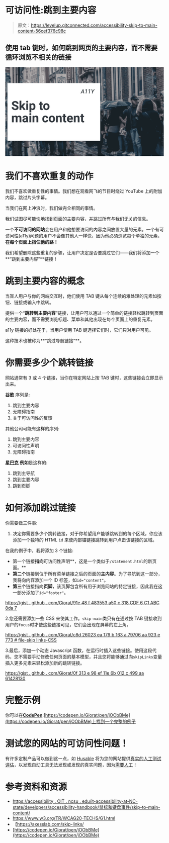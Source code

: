 # 可访问性:跳到主要内容

> 原文：<https://levelup.gitconnected.com/accessibility-skip-to-main-content-56cef376c98c>

## 使用 tab 键时，如何跳到网页的主要内容，而不需要循环浏览不相关的链接

![](img/ee41ddd480f614d167fe25a37b259936.png)

# 我们不喜欢重复的动作

我们不喜欢做重复性的事情。我们想在观看网飞的节目时绕过 YouTube 上的附加内容，跳过片头字幕。

当我们在网上冲浪时，我们做完全相同的事情。

我们试图尽可能快地找到页面的主要内容，并跳过所有与我们无关的信息。

一个**不可访问的网站**会在用户和他想要访问的内容之间放置大量的元素。一个有可访问性(a11y)问题的用户不会像其他人一样快，因为他必须浏览每个单独的元素，**在每个页面上挡住他的路！**

我们希望删除这些重复的步骤，让用户决定是否要跳过它们——我们将添加一个**“跳到主要内容”**链接！

# 跳到主要内容的概念

当盲人用户与你的网站交互时，他们使用 TAB 键从每个连续的难处理的元素如按钮、链接或输入中跳转。

提供一个“**跳转到主要内容**”链接，让用户可以通过一个简单的链接轻松跳转到页面的主要内容，而不需要浏览标题、菜单和其他出现在每个页面上的重复元素。

a11y 链接的好处在于，当用户使用 TAB 键选择它们时，它们只对用户可见。

这种技术也被称为**“跳过导航链接”**。

# 你需要多少个跳转链接

网站通常有 3 或 4 个链接，当你在特定网站上按 TAB 键时，这些链接会立即显示出来。

[**谷歌**](https://www.google.com/search?q=a11y) 序列是:

1.  跳到主要内容
2.  无障碍指南
3.  关于可访问性的反馈

其他公司可能有这样的序列:

1.  跳到主要内容
2.  可访问性声明
3.  无障碍指南

[**星巴克**](https://www.starbucks.com/) **例如**是这样的:

1.  跳到主导航
2.  跳到主要内容
3.  跳到页脚

# 如何添加跳过链接

你需要做三件事:

1.  决定你需要多少个跳转链接，对于你希望用户能够跳转到的每个区域，你应该添加一个独特的 HTML `id` 来使内部锚链接跳转到用户点击该链接的区域。

在我的例子中，我将添加 3 个链接:

*   第一个链接**指向**可访问性声明**，这是一个类似于`/statement.html`的新页面。**
*   **第二个**链接到位于所有菜单链接之后的页面的**主内容**。为了导航到这一部分，我将向内容添加一个 ID 标签，如`id="content"`。
*   **第三个**链接指向**页脚**，该页脚包含所有用于浏览网站的特定链接，因此我在这一部分添加了`id="footer"`。

[https://gist . github . com/Giorat/91e 48 f 483553 a50 c 318 CDF 6 C1 ABC 8da 7](https://gist.github.com/Giorat/91e48f483553a50c318cdf6c1abc8da7)

2.您还需要添加一些 CSS 来使其工作。`skip-main`类只有在通过按 TAB 键接收到用户的`focus`时才使这些链接可见，它们会出现在屏幕的左上角。

[https://gist . github . com/Giorat/c8d 26023 ea 179 b 163 a 79706 aa 923 e 773 # file-skip links-CSS](https://gist.github.com/Giorat/c8d26023ea179b163a79706aa923e773#file-skiplinks-css)

3.最后，添加一个动态 Javascript 函数，在运行时插入这些链接。使用这段代码，您不需要手动修改任何页面的基本模型，并且您将能够通过向`skipLinks`变量插入更多元素来轻松添加新的跳转链接。

[https://gist . github . com/Giorat/0f 313 e 98 ef 11e 6b 012 c 499 aa 61428130](https://gist.github.com/Giorat/0f313e98ef11e6b012c499aa61428130)

# 完整示例

你可以在[**CodePen**](https://codepen.io/Giorat/pen/jOObBMe):[https://codepen.io/Giorat/pen/jOObBMe](https://codepen.io/Giorat/pen/jOObBMe)上找到一个完整的例子

# 测试您的网站的可访问性问题！

有许多定制产品可以做到这一点，如 [Husable](http://bit.ly/accessibility_test_blind) 将为您的网站提供[真实的人工测试评估](http://bit.ly/accessibility_test_blind)，以发现自动工具无法发现或发现的真实问题，因为[需要人工](http://bit.ly/accessibility_test_blind)！

# 参考资料和资源

*   [https://accessibility . OIT . ncsu . edu/it-accessibility-at-NC-state/developers/accessibility-handbook/鼠标和键盘事件/skip-to-main-content/](https://accessibility.oit.ncsu.edu/it-accessibility-at-nc-state/developers/accessibility-handbook/mouse-and-keyboard-events/skip-to-main-content/)
*   https://www.w3.org/TR/WCAG20-TECHS/G1.html
*   【https://axesslab.com/skip-links/ 
*   [https://codepen.io/Giorat/pen/jOObBMe](https://codepen.io/Giorat/pen/jOObBMe)